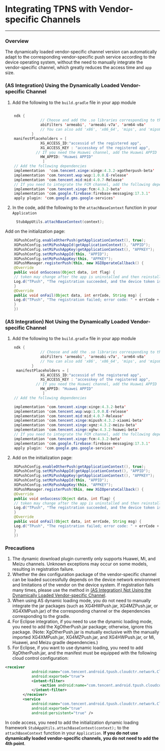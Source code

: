 ﻿# Integrating TPNS with Vendor-specific Channels
<hr>

### Overview
 The dynamically loaded vendor-specific channel version can automatically adapt to the corresponding vendor-specific push service according to the device operating system, without the need to manually integrate the vendor-specific channel, which greatly reduces the access time and ```app``` size.

### (AS Integration) Using the Dynamically Loaded Vendor-specific Channel

1. Add the following to the ```build.gradle``` file in your app module

```java

    ndk {
                // Choose and add the .so libraries corresponding to the cpu type as needed.
                abiFilters 'armeabi', 'armeabi-v7a', 'arm64-v8a'
                // You can also add 'x86', 'x86_64', 'mips', and 'mips64'.
            }
    manifestPlaceholders = [
                XG_ACCESS_ID:"accessid of the registered app",
                XG_ACCESS_KEY : "accesskey of the registered app",
              // If you need the Huawei channel, add the Huawei APPID 
                HW_APPID: "Huawei APPID"
                 ]
    // Add the following dependencies
    implementation  'com.tencent.xinge:xinge:4.3.2-xgotherpush-beta'
    implementation 'com.tencent.wup:wup:1.0.0.E-release'
    implementation 'com.tencent.mid:mid:4.0.7-Release'
    // If you need to integrate the FCM channel, add the following dependencies and place google-services.json into the root path of your app's model:
    implementation 'com.tencent.xinge:fcm:4.3.2-beta'
    implementation 'com.google.firebase:firebase-messaging:17.3.1'
    apply plugin: 'com.google.gms.google-services'


```
 2. In the code, add the following to the ```attachBaseContext``` function in your ```Application```
```java
     StubAppUtils.attachBaseContext(context);
```


Add on the initialization page: 
```java
    XGPushConfig.enableOtherPush(getApplicationContext(), true);
    XGPushConfig.setMiPushAppId(getApplicationContext(), "APPID");
    XGPushConfig.setMiPushAppKey(getApplicationContext(), "APPKEY");
    XGPushConfig.setMzPushAppId(this, "APPID");
    XGPushConfig.setMzPushAppKey(this, "APPKEY");
    XGPushManager.registerPush(this, new XGIOperateCallback() {
    @Override
    public void onSuccess(Object data, int flag) {
    // token may change after the app is uninstalled and then reinstalled on the device
    Log.d("TPush", "The registration succeeded, and the device token is: " + data);
    }
    @Override
    public void onFail(Object data, int errCode, String msg) {
    Log.d("TPush", "The registration failed; error code: " + errCode + ", error message: " + msg);
    }
    })
```



### (AS Integration) Not Using the Dynamically Loaded Vendor-specific Channel
1. Add the following to the ```build.gradle``` file in your app module
```java
    ndk {
                // Choose and add the .so libraries corresponding to the cpu type as needed.
                abiFilters 'armeabi', 'armeabi-v7a', 'arm64-v8a'
                // You can also add 'x86', 'x86_64', 'mips', and 'mips64'.
            }
     manifestPlaceholders = [
                XG_ACCESS_ID:"accessid of the registered app",
                XG_ACCESS_KEY : "accesskey of the registered app",
              // If you need the Huawei channel, add the Huawei APPID 
                HW_APPID: "Huawei APPID"
                 ]
    // Add the following dependencies

    implementation 'com.tencent.xinge:xinge:4.3.2-beta'
    implementation 'com.tencent.wup:wup:1.0.0.E-release'
    implementation 'com.tencent.mid:mid:4.0.7-Release'
    implementation 'com.tencent.xinge:mipush:4.3.2-xiaomi-beta'
    implementation 'com.tencent.xinge:xgmz:4.3.2-meizu-beta'
    implementation 'com.tencent.xinge:xghw:4.3.2-huawei-beta'
    // If you need to integrate the FCM channel, add the following dependencies and place google-services.json into the root path of your app's model:
    implementation 'com.tencent.xinge:fcm:4.3.2-beta'
    implementation 'com.google.firebase:firebase-messaging:17.3.1'
    apply plugin: 'com.google.gms.google-services'

```
2. Add on the initialization page: 
```java
    XGPushConfig.enableOtherPush(getApplicationContext(), true);
    XGPushConfig.setMiPushAppId(getApplicationContext(), "APPID");
    XGPushConfig.setMiPushAppKey(getApplicationContext(), "APPKEY");
    XGPushConfig.setMzPushAppId(this, "APPID");
    XGPushConfig.setMzPushAppKey(this, "APPKEY");
    XGPushManager.registerPush(this, new XGIOperateCallback() {
    @Override
    public void onSuccess(Object data, int flag) {
    // token may change after the app is uninstalled and then reinstalled on the device
    Log.d("TPush", "The registration succeeded, and the device token is: " + data);
    }
    @Override
    public void onFail(Object data, int errCode, String msg) {
    Log.d("TPush", "The registration failed; error code: " + errCode + ", error message: " + msg);
    }
    })
```
### Precautions
1. The dynamic download plugin currently only supports Huawei, Mi, and Meizu channels. Unknown exceptions may occur on some models, resulting in registration failure.
2. Whether the dex configuration package of the vendor-specific channel can be loaded successfully depends on the device network environment and limitations of the vendor on the device system. If registration fails many times, please use the method in <a href="#(AS Integration) Not Using the Dynamically Loaded Vendor-specific Channel">(AS Integration) Not Using the Dynamically Loaded Vendor-specific Channel</a>.
3. When using AS dynamic loading mode, you do not need to manually integrate the jar packages (such as XG4HWPush.jar, XG4MZPush.jar, or XG4XMPush.jar) of the corresponding channel  or the dependencies corresponding to the gradle.
4. For Eclipse integration, if you need to use the dynamic loading mode, you need to add the   XgOtherPush.jar package; otherwise, ignore this package. (Note: XgOtherPush.jar is mutually exclusive with the manually imported XG4XMPush.jar, XG4MZPush.jar, and XG4HWPush.jar, or Mi, Huawei, and Meizu gradle dependencies.)
5. For Eclipse, if you want to use dynamic loading, you need to add XgOtherPush.jar, and the manifest must be equipped with the following cloud control configuration:
```xml
<receiver
            android:name="com.tencent.android.tpush.cloudctr.network.CloudControlDownloadReceiver"
            android:exported="true">
            <intent-filter>
                <action android:name="com.tencent.android.tpush.cloudcontrol.action.DOWNLOAD_FILE_FINISH" />
            </intent-filter>
        </receiver>
        <service
            android:name="com.tencent.android.tpush.cloudctr.network.CloudControlDownloadService"
            android:exported="true"
            android:persistent="true" />
```
In code access, you need to add the initialization dynamic loading framework ```StubAppUtils.attachBaseContext(context);``` to the ```attachBaseContext``` function in your ```Application```.
**If you do not use dynamically loaded vendor-specific channels, you do not need to add the 4th point**.

